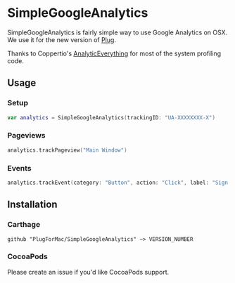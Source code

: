 # SimpleGoogleAnalytics

SimpleGoogleAnalytics is fairly simple way to use Google Analytics on OSX. We use it for the new version of [Plug](http://www.plugformac.com).

Thanks to Coppertio's [AnalyticEverything](https://github.com/Coppertino/AnalyticEverything) for most of the system profiling code.

## Usage


### Setup

```swift
var analytics = SimpleGoogleAnalytics(trackingID: "UA-XXXXXXXX-X")
```

### Pageviews

```swift
analytics.trackPageview("Main Window")
```

### Events

```swift
analytics.trackEvent(category: "Button", action: "Click", label: "Sign In", value: nil)
```

## Installation

### Carthage

```ogdl
github "PlugForMac/SimpleGoogleAnalytics" ~> VERSION_NUMBER
```

### CocoaPods

Please create an issue if you'd like CocoaPods support.
